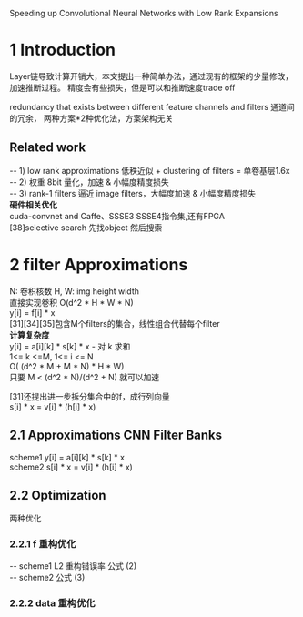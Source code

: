 Speeding up Convolutional Neural Networks with Low Rank Expansions

# 1 Introduction
Layer链导致计算开销大，本文提出一种简单办法，通过现有的框架的少量修改，加速推断过程。
精度会有些损失，但是可以和推断速度trade off

redundancy that exists between different feature channels and filters
通道间的冗余，
两种方案*2种优化法，方案架构无关

## Related work
-- 1) low rank approximations 低秩近似 + clustering of filters = 单卷基层1.6x  
-- 2) 权重 8bit 量化，加速 & 小幅度精度损失  
-- 3) rank-1 filters 逼近 image filters，大幅度加速 & 小幅度精度损失  
**硬件相关优化**  
cuda-convnet and Caffe、SSSE3 SSSE4指令集,还有FPGA  
[38]selective search 先找object 然后搜索

# 2 filter Approximations
N: 卷积核数 H, W: img height width  
直接实现卷积 O(d^2 * H * W * N)  
y[i] = f[i] * x  
[31][34][35]包含M个filters的集合，线性组合代替每个filter  
**计算复杂度**  
y[i] = a[i][k] * s[k] * x	- 对 k 求和  
1<= k <=M, 1<= i <= N  
O( (d^2 * M + M * N) * H * W)  
只要 M < (d^2 * N)/(d^2 + N) 就可以加速  

[31]还提出进一步拆分集合中的f，成行列向量  
s[i] * x = v[i] * (h[i] * x)  

## 2.1 Approximations CNN Filter Banks
scheme1  y[i] = a[i][k] * s[k] * x  
scheme2  s[i] * x = v[i] * (h[i] * x)  

## 2.2 Optimization
两种优化  

### 2.2.1 f 重构优化
-- scheme1 L2 重构错误率 公式 (2)  
-- scheme2 公式 (3)  

### 2.2.2 data 重构优化